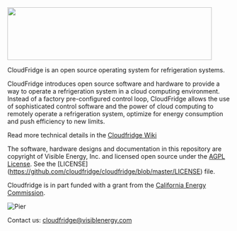 <img src=https://raw.github.com/cloudfridge/cloudfridge/master/docs/cloudfridgeLogo.png height=119 width=462 />
 
CloudFridge is an open source operating system for refrigeration systems.

CloudFridge introduces open source software and hardware to provide a way to operate a refrigeration system 
in a cloud computing environment. Instead of a factory pre-configured control loop, CloudFridge allows the 
use of sophisticated control software and the power of cloud computing to remotely operate a refrigeration system, 
optimize for energy consumption and push efficiency to new limits.

Read more technical details in the [Cloudfridge Wiki](https://github.com/cloudfridge/cloudfridge/wiki/Wiki-Index)

The software, hardware designs and documentation in this repository are copyright of Visible Energy, Inc. and licensed 
open source under the [AGPL License](http://www.gnu.org/licenses/agpl.html). See the [LICENSE]
(https://github.com/cloudfridge/cloudfridge/blob/master/LICENSE) file.

Cloudfridge is in part funded with a grant from the [California Energy Commission](http://www.energy.ca.gov/research/index.html).

![Pier](http://www.gosolarcalifornia.ca.gov/professionals/images/pier_logo.gif)

Contact us: cloudfridge@visiblenergy.com
